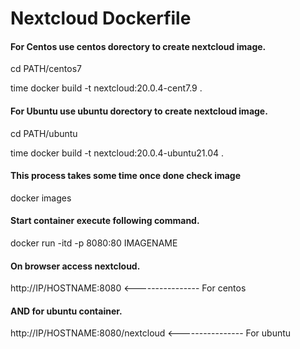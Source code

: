 # Nextcloud Dockerfile

#### For Centos use centos dorectory to create nextcloud image.

cd PATH/centos7

time docker build -t nextcloud:20.0.4-cent7.9 .

#### For Ubuntu use ubuntu dorectory to create nextcloud image.

cd PATH/ubuntu

time docker build -t nextcloud:20.0.4-ubuntu21.04 .

#### This process takes some time once done check image

docker images

#### Start container execute following command.

docker run -itd -p 8080:80 IMAGENAME

#### On browser access nextcloud.

http://IP/HOSTNAME:8080 <---------------- For centos

#### AND for ubuntu container.

http://IP/HOSTNAME:8080/nextcloud <---------------- For ubuntu
